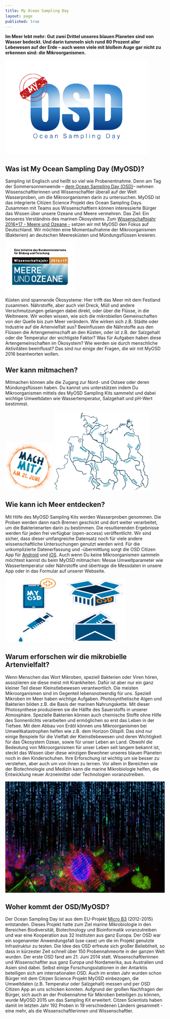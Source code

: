 ```yaml
---
title: My Ocean Sampling Day
layout: page
published: true
---
```






**Im Meer lebt mehr: Gut zwei Drittel unseres blauen Planeten sind von Wasser bedeckt. Und darin tummeln sich rund 80 Prozent aller Lebewesen auf der Erde – auch wenn viele mit bloßem Auge gar nicht zu erkennen sind: die Mikroorganismen.**

<img src="/assets/images/MyOSD-logo_transp_Hintergrund.png" width="450" height="298" />

## Was ist My Ocean Sampling Day (MyOSD)? 
Sampling ist Englisch und heißt so viel wie Probenentnahme. Denn am Tag der Sommersonnenwende – [dem Ocean Sampling Day (OSD)](https://www.microb3.eu/osd)– nehmen Wissenschaftlerinnen und Wissenschaftler überall auf der Welt Wasserproben, um die Mikroorganismen darin zu untersuchen. MyOSD ist das integrierte Citizen Science Projekt des Ocean Sampling Days. Zusammen mit Teams aus Wissenschaftlern können interessierte Bürger das Wissen über unsere Ozeane und Meere vermehren. 
Das Ziel: Ein besseres Verständnis des marinen Ökosystems. 
Zum [Wissenschaftsjahr 2016*17 - Meere und Ozeane -](https://www.wissenschaftsjahr.de/) setzen wir mit MyOSD den Fokus auf Deutschland. Wir möchten eine Momentaufnahme der Mikroorganismen (Bakterien) an deutschen Meeresküsten und Mündungsflüssen kreieren.

<img src="/assets/images/WJ2016_BMBF_4C.png" width="220" height="156" />


Küsten sind spannende Ökosysteme: Hier trifft das Meer mit dem Festland zusammen. Nährstoffe, aber auch viel Dreck, Müll und andere Verschmutzungen gelangen dabei direkt, oder über die Flüsse, in die Weltmeere. 
Wir wollen wissen, wie sich die mikrobiellen Gemeinschaften von der Quelle bis zum Meer verändern. Wie wirken sich z.B. Städte oder Industrie auf die Artenvielfalt aus? Beeinflussen die Nährstoffe aus den Flüssen die Artengemeinschaft an den Küsten, oder ist z.B. der Salzgehalt oder die Temperatur der wichtigste Faktor? Was für Aufgaben haben diese Artengemeinschaften im Ökosystem? Wie werden sie durch menschliche Aktivitäten beeinflusst? Das sind nur einige der Fragen, die wir mit MyOSD 2016 beantworten wollen.

## Wer kann mitmachen? 
Mitmachen können alle die Zugang zur Nord- und Ostsee oder deren Mündungsflüssen haben. Du kannst uns unterstützen indem Du Mikroorganismen mittels des MyOSD Sampling Kits sammelst und dabei wichtige Umweltdaten wie Wassertemperatur, Salzgehalt und pH-Wert bestimmst. 

<div class="block">
    <img src="/assets/images/WJ16_OSD_Stoerer.gif" width="150" height="150" alt="Mach mit" />
    <img src="/assets/images/WJ16_OSD_Karte_weiss.gif" width="300" height="250" />
</div>



## Wie kann ich Meer entdecken?
Mit Hilfe des MyOSD Sampling Kits werden Wasserproben genommen. Die Proben werden dann nach Bremen geschickt und dort weiter verarbeitet, um die Bakterienarten darin zu bestimmen. Die resultierenden Ergebnisse werden für jeden frei verfügbar (open-access) veröffentlicht. Wir sind sicher, dass dieser umfangreiche Datensatz noch für viele andere wissenschaftliche Untersuchungen genutzt werden wird. 
Für die unkomplizierte Datenerfassung und -übermittlung sorgt die OSD Citizen App für [Android](https://play.google.com/store/apps/details?id=com.iw.esa&hl=de) und [iOS](https://itunes.apple.com/us/app/osd-citizen/id834353532?mt=8). 
Auch wenn Du keine Mikroorganismen sammeln möchtest kannst du beim MyOSD mitmachen: Messe Umweltparameter wie Wassertemperatur oder Nährstoffe und übertrage die Messdaten in unsere App oder in das Formular auf unserer Webseite.


<div class="block">
<img src="/assets/images/handy.svg" width="190" height="100" /><img src="/assets/images/box.svg" width="190" height="100" /><img src="/assets/images/spritze.svg" width="190" height="100" /><img src="/assets/images/brief.svg" width="190" height="100" />
</div>

## Warum erforschen wir die mikrobielle Artenvielfalt?
Wenn Menschen das Wort Mikroben, speziell Bakterien oder Viren hören, assoziieren sie diese meist mit Krankheiten. Dafür ist aber nur ein ganz kleiner Teil dieser Kleinstlebewesen verantwortlich. Die meisten Mikroorganismen sind im Gegenteil lebensnotwendig für uns. Speziell Mikroben im Meer haben wichtige Aufgaben. Photosynthetische Algen und Bakterien bilden z.B. die Basis der marinen Nahrungskette. Mit dieser Photosynthese produzieren sie die Hälfte des Sauerstoffs in unserer Atmosphäre. Spezielle Bakterien können auch chemische Stoffe ohne Hilfe des Sonnenlichts verarbeiten und ermöglichen so erst das Leben in der Tiefsee. Mit dem Abbau von Erdöl können uns Mikroorganismen bei Umweltkatastrophen helfen wie z.B. dem Horizon Oilspill. Das sind nur einige Beispiele für die Vielfalt der Kleinstlebewesen und deren Wichtigkeit für das Ökosystem Ozean, sowie für unser Leben an Land.
Obwohl die Bedeutung von Mikroorganismen für unser Leben seit langem bekannt ist, steckt das Wissen über diese winzigen Bewohner unseres blauen Planeten noch in den Kinderschuhen. Ihre Erforschung ist wichtig um sie besser zu verstehen, aber auch um von ihnen zu lernen. Vor allem in Bereichen wie der Biotechnologie und Medizin kann die marine Mikrobiologie helfen, die Entwicklung neuer Arzneimittel oder Technologien voranzutreiben.

<img src="/assets/images/Bacteria_Matrix.png" width="620" height="350" alt="Bakterien und ihre DNA" />

## Woher kommt der OSD/MyOSD?
Der Ocean Sampling Day ist aus dem EU-Projekt [Micro B3](https://www.microb3.eu/) (2012-2015) entstanden. Dieses Projekt hatte zum Ziel marine Mikrobiologie in den Bereichen Biodiversität, Biotechnology und Bioinformatik voranzutreiben und war eine Kooperation aus 32 Instituten aus ganz Europa. Der OSD war ein sogenannter Anwendungsfall (use case) um die im Projekt genutzte Infrastruktur zu testen. Die Idee des OSD erfreute sich großer Beliebtheit, so dass in kürzester Zeit schnell über 150 Probennahmeorte in der ganzen Welt wurden. Der erste OSD fand am 21. Juni 2014 statt. Wissenschaftlerinnen und Wissenschaftler aus ganz Europa und Nordamerika, aus Australien und Asien sind dabei. Selbst einige Forschungsstationen in der Antarktis beteiligen sich am internationalen OSD. Auch im ersten Jahr wurden schon Bürger mit dem Citizen Science Projekt MyOSD einbezogen, die Umweltdaten (z.B. Temperatur oder Salzgehalt) messen und per OSD Citizen App an uns schicken konnten. Aufgrund der großen Nachfragen der Bürger, sich auch an der Probennahme für Mikroben beteiligen zu können, wurde MyOSD 2015 um das Sampling Kit erweitert. Citzen Scientists haben damit im letzten Jahr 192 Proben in 19 verschiedenen Ländern gesammelt - eine mehr, als die Wissenschaftlerinnen und Wissenschaftler.
